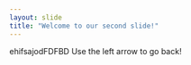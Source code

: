 ```yaml
---
layout: slide
title: "Welcome to our second slide!"
---
```

ehifsajodFDFBD
Use the left arrow to go back!
